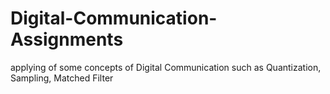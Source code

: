 # Digital-Communication-Assignments
applying of some concepts of Digital Communication such as Quantization, Sampling, Matched Filter
